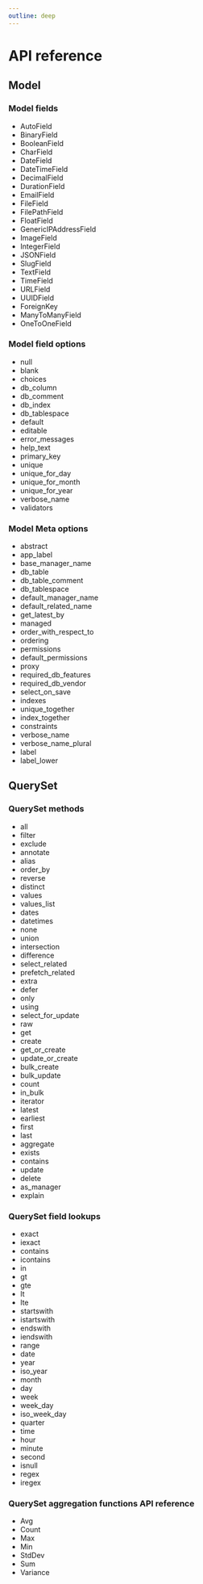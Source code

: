 ```yaml
---
outline: deep
---
```


# API reference

## Model

### Model fields

* AutoField
* BinaryField
* BooleanField
* CharField
* DateField
* DateTimeField
* DecimalField
* DurationField
* EmailField
* FileField
* FilePathField
* FloatField
* GenericIPAddressField
* ImageField
* IntegerField
* JSONField
* SlugField
* TextField
* TimeField
* URLField
* UUIDField
* ForeignKey
* ManyToManyField
* OneToOneField

### Model field options

* null
* blank
* choices
* db_column
* db_comment
* db_index
* db_tablespace
* default
* editable
* error_messages
* help_text
* primary_key
* unique
* unique_for_day
* unique_for_month
* unique_for_year
* verbose_name
* validators

### Model Meta options

* abstract
* app_label
* base_manager_name
* db_table
* db_table_comment
* db_tablespace
* default_manager_name
* default_related_name
* get_latest_by
* managed
* order_with_respect_to
* ordering
* permissions
* default_permissions
* proxy
* required_db_features
* required_db_vendor
* select_on_save
* indexes
* unique_together
* index_together
* constraints
* verbose_name
* verbose_name_plural
* label
* label_lower

## QuerySet

### QuerySet methods

* all
* filter
* exclude
* annotate
* alias
* order_by
* reverse
* distinct
* values
* values_list
* dates
* datetimes
* none
* union
* intersection
* difference
* select_related
* prefetch_related
* extra
* defer
* only
* using
* select_for_update
* raw
* get
* create
* get_or_create
* update_or_create
* bulk_create
* bulk_update
* count
* in_bulk
* iterator
* latest
* earliest
* first
* last
* aggregate
* exists
* contains
* update
* delete
* as_manager
* explain

### QuerySet field lookups

* exact
* iexact
* contains
* icontains
* in
* gt
* gte
* lt
* lte
* startswith
* istartswith
* endswith
* iendswith
* range
* date
* year
* iso_year
* month
* day
* week
* week_day
* iso_week_day
* quarter
* time
* hour
* minute
* second
* isnull
* regex
* iregex

### QuerySet aggregation functions API reference

* Avg
* Count
* Max
* Min
* StdDev
* Sum
* Variance
